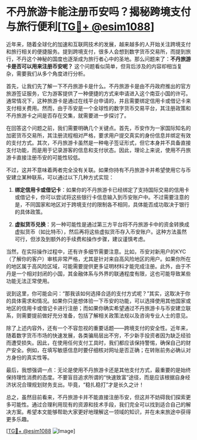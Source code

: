 # 不丹旅游卡能注册币安吗？揭秘跨境支付与旅行便利[[TG💪+ @esim1088](https://t.me/s/esim1088)]

近年来，随着全球化的加速和互联网技术的发展，越来越多的人开始关注跨境支付和旅行相关的便捷服务。提到跨境支付，很多人会想到数字货币交易所，而提到旅行，不丹这个神秘的国度也逐渐成为旅行者心中的圣地。那么问题来了：**不丹旅游卡是否可以用来注册币安呢？** 这个问题看似简单，但背后涉及的内容却相当复杂，需要我们从多个角度进行分析。

首先，让我们先了解一下不丹旅游卡是什么。不丹旅游卡是由不丹政府推出的官方旅游签证服务，它为游客提供了一种便捷的方式来申请进入这个南亚小国的许可。通常情况下，这种旅游卡是通过在线平台申请的，并且需要绑定信用卡或借记卡来支付相关费用。然而，由于币安是一个全球性的数字货币交易平台，其注册政策和不丹旅游卡之间是否存在交集，就需要进一步探讨了。

在回答这个问题之前，我们需要明确几个关键点。首先，币安作为一家国际知名的加密货币交易所，其注册流程相对严格，要求用户提交真实的身份信息并绑定有效的支付方式。其次，不丹旅游卡虽然是一种电子签证形式，但它本身并不具备直接支付功能，而是用于记录游客的信息和支付状态。因此，理论上来说，使用不丹旅游卡直接注册币安的可能性较低。

不过，这并不意味着两者完全没有关联。如果你持有不丹旅游卡并希望使用它与币安建立某种联系，可以通过以下几种方式实现：

1. **绑定信用卡或借记卡**：如果你的不丹旅游卡已经绑定了支持国际交易的信用卡或借记卡，你可以尝试将这些银行卡信息输入到币安账户中。不过需要注意的是，不同国家和地区对于跨境支付的限制各不相同，具体能否成功取决于银行的具体政策。
   
2. **虚拟货币兑换**：另一种可能性是通过第三方平台将不丹旅游卡中的资金转换成虚拟货币（如比特币），然后再将这些虚拟货币存入币安账户。这种方法虽然可行，但涉及到额外的手续费和操作步骤，建议谨慎考虑。

当然，在实际操作过程中，还有许多细节需要注意。比如，币安对新用户的KYC（了解你的客户）审核非常严格，尤其是针对来自高风险地区的用户。如果你所在的地区属于高风险区域，可能需要提供更多证明材料才能完成注册。此外，由于不丹是一个相对封闭的小国，其金融体系与外界的联通程度有限，这也可能导致某些功能无法正常使用。

说到这里，你可能会问：“那我该如何选择合适的支付方式呢？”其实，这取决于你的具体需求和情况。如果你只是想体验一下币安的功能，可以选择使用其他国家或地区的信用卡或借记卡进行注册；而如果你确实希望通过不丹旅游卡与币安建立联系，则需要提前做好充分准备，包括了解相关政策法规以及咨询专业人士的意见。

除了上述内容外，还有一个不容忽视的重要话题——跨境支付的安全性。近年来，随着数字货币市场的快速发展，各类骗局层出不穷，不少新手投资者因为缺乏经验而遭受损失。因此，在使用任何支付工具时，我们都应该保持警惕，确保自己的财产安全。例如，在填写敏感信息时要仔细核对网址是否正确；在转账前务必确认对方身份的真实性等。

最后，我想强调一点：无论是使用不丹旅游卡还是其他支付方式，最重要的是始终保持理性消费的态度。不要盲目追求所谓的“快速致富”途径，而是应该根据自身经济状况合理规划财务支出。毕竟，“稳扎稳打”才是长久之计！

总之，虽然目前看来，不丹旅游卡并不能直接注册币安，但这并不妨碍我们探索更多可能性。通过合理利用现有的资源和技术手段，我们完全可以找到适合自己的解决方案。希望本文能够帮助大家更好地理解这一领域的知识，并在未来旅途中获得更多乐趣。

[[TG💪+ @esim1088](https://t.me/s/esim1088) ![Image](https://i.postimg.cc/4NQfJmqS/Snipaste-2025-05-13-00-14-12.png)]